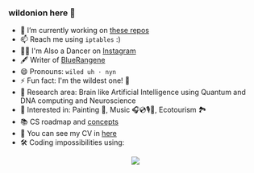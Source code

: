 ### wildonion here 👋



- 🔭 I’m currently working on [these repos](https://github.com/stars/wildonion/lists/future-await)
- 📫 Reach me using `iptables` :)
- 🕺🏻 I'm Also a Dancer on [Instagram](https://instagram.com/_wildonion)
- 🖋 Writer of [BlueRangene](https://t.me/bluerangene)
- 😄 Pronouns: `wiled uh · nyn`
- ⚡ Fun fact: I'm the wildest one! 🧅
- 🧐 Research area: Brain like Artificial Intelligence using Quantum and DNA computing and Neuroscience 
- 🥰 Interested in: Painting 🎨, Music 🎧💿🎙️🎹, Ecotourism 🏞️
- 📚 CS roadmap and [concepts](https://github.com/wildonion/cs-concepts)
- 👔 You can see my CV in [here](https://drive.google.com/file/d/1Vh4CtnJ9iDHbSfJ0vUxHzOqC8vF3WU45/view?usp=sharing) 
- 🛠️ Coding impossibilities using:
<p align="center">
  <a href="https://skillicons.dev">
    <img src="https://skillicons.dev/icons?i=rust,python,wasm,docker,actix,vue,svelte,django,postgres,mongodb,pytorch"/>
  </a>
</p>
